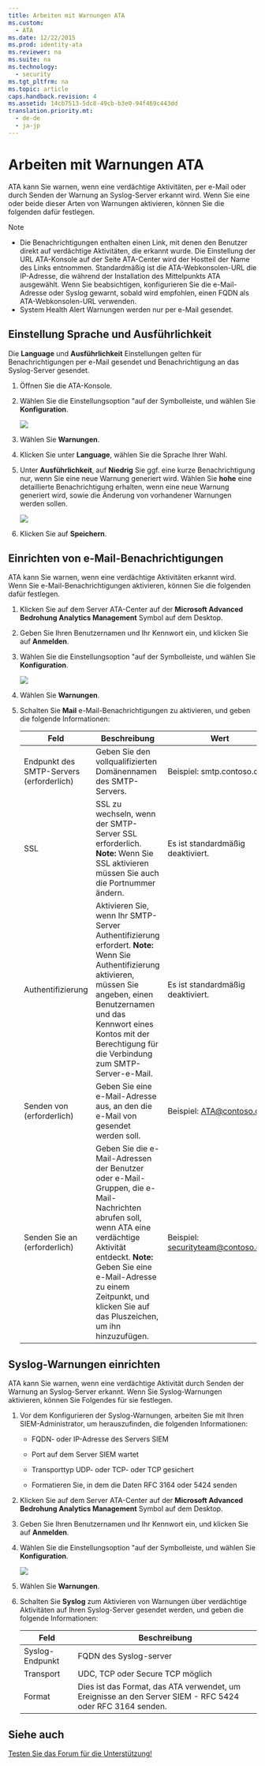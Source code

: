 ```yaml
---
title: Arbeiten mit Warnungen ATA
ms.custom: 
  - ATA
ms.date: 12/22/2015
ms.prod: identity-ata
ms.reviewer: na
ms.suite: na
ms.technology: 
  - security
ms.tgt_pltfrm: na
ms.topic: article
caps.handback.revision: 4
ms.assetid: 14cb7513-5dc8-49cb-b3e0-94f469c443dd
translation.priority.mt: 
  - de-de
  - ja-jp
---
```

# Arbeiten mit Warnungen ATA
ATA kann Sie warnen, wenn eine verdächtige Aktivitäten, per e-Mail oder durch Senden der Warnung an Syslog-Server erkannt wird. Wenn Sie eine oder beide dieser Arten von Warnungen aktivieren, können Sie die folgenden dafür festlegen.

> [!NOTE]
> -   Die Benachrichtigungen enthalten einen Link, mit denen den Benutzer direkt auf verdächtige Aktivitäten, die erkannt wurde. Die Einstellung der URL ATA-Konsole auf der Seite ATA-Center wird der Hostteil der Name des Links entnommen. Standardmäßig ist die ATA-Webkonsolen-URL die IP-Adresse, die während der Installation des Mittelpunkts ATA ausgewählt.  Wenn Sie beabsichtigen, konfigurieren Sie die e-Mail-Adresse oder Syslog gewarnt, sobald wird empfohlen, einen FQDN als ATA-Webkonsolen-URL verwenden.
> -   System Health Alert Warnungen werden nur per e-Mail gesendet.

## Einstellung Sprache und Ausführlichkeit
Die **Language** und **Ausführlichkeit** Einstellungen gelten für Benachrichtigungen per e-Mail gesendet und Benachrichtigung an das Syslog-Server gesendet.

1.  Öffnen Sie die ATA-Konsole.

2.  Wählen Sie die Einstellungsoption "auf der Symbolleiste, und wählen Sie **Konfiguration**.

    ![](../Image/ATA%20config%20icon.JPG)

3.  Wählen Sie **Warnungen**.

4.  Klicken Sie unter **Language**, wählen Sie die Sprache Ihrer Wahl.

5.  Unter **Ausführlichkeit**, auf **Niedrig** Sie ggf. eine kurze Benachrichtigung nur, wenn Sie eine neue Warnung generiert wird. Wählen Sie **hohe** eine detaillierte Benachrichtigung erhalten, wenn eine neue Warnung generiert wird, sowie die Änderung von vorhandener Warnungen werden sollen.

    ![](../Image/ATA%20alerts%20verbosity%20language.JPG)

6.  Klicken Sie auf **Speichern**.

## Einrichten von e-Mail-Benachrichtigungen
ATA kann Sie warnen, wenn eine verdächtige Aktivitäten erkannt wird. Wenn Sie e-Mail-Benachrichtigungen aktivieren, können Sie die folgenden dafür festlegen.

1.  Klicken Sie auf dem Server ATA-Center auf der **Microsoft Advanced Bedrohung Analytics Management** Symbol auf dem Desktop.

2.  Geben Sie Ihren Benutzernamen und Ihr Kennwort ein, und klicken Sie auf **Anmelden**.

3.  Wählen Sie die Einstellungsoption "auf der Symbolleiste, und wählen Sie **Konfiguration**.

    ![](../Image/ATA%20config%20icon.JPG)

4.  Wählen Sie **Warnungen**.

5.  Schalten Sie **Mail** e-Mail-Benachrichtigungen zu aktivieren, und geben die folgende Informationen:

    |Feld|Beschreibung|Wert|
    |--------|----------------|--------|
    |Endpunkt des SMTP-Servers (erforderlich)|Geben Sie den vollqualifizierten Domänennamen des SMTP-Servers.|Beispiel: smtp.contoso.com|
    |SSL|SSL zu wechseln, wenn der SMTP-Server SSL erforderlich. **Note:** Wenn Sie SSL aktivieren müssen Sie auch die Portnummer ändern.|Es ist standardmäßig deaktiviert.|
    |Authentifizierung|Aktivieren Sie, wenn Ihr SMTP-Server Authentifizierung erfordert. **Note:** Wenn Sie Authentifizierung aktivieren, müssen Sie angeben, einen Benutzernamen und das Kennwort eines Kontos mit der Berechtigung für die Verbindung zum SMTP-Server-e-Mail.|Es ist standardmäßig deaktiviert.|
    |Senden von (erforderlich)|Geben Sie eine e-Mail-Adresse aus, an den die e-Mail von gesendet werden soll.|Beispiel: ATA@contoso.com|
    |Senden Sie an (erforderlich)|Geben Sie die e-Mail-Adressen der Benutzer oder e-Mail-Gruppen, die e-Mail-Nachrichten abrufen soll, wenn ATA eine verdächtige Aktivität entdeckt. **Note:** Geben Sie eine e-Mail-Adresse zu einem Zeitpunkt, und klicken Sie auf das Pluszeichen, um ihn hinzuzufügen.|Beispiel: securityteam@contoso.com|

## Syslog-Warnungen einrichten
ATA kann Sie warnen, wenn eine verdächtige Aktivität durch Senden der Warnung an Syslog-Server erkannt. Wenn Sie Syslog-Warnungen aktivieren, können Sie Folgendes für sie festlegen.

1.  Vor dem Konfigurieren der Syslog-Warnungen, arbeiten Sie mit Ihren SIEM-Administrator, um herauszufinden, die folgenden Informationen:

    -   FQDN- oder IP-Adresse des Servers SIEM

    -   Port auf dem Server SIEM wartet

    -   Transporttyp UDP- oder TCP- oder TCP gesichert

    -   Formatieren Sie, in dem die Daten RFC 3164 oder 5424 senden

2.  Klicken Sie auf dem Server ATA-Center auf der **Microsoft Advanced Bedrohung Analytics Management** Symbol auf dem Desktop.

3.  Geben Sie Ihren Benutzernamen und Ihr Kennwort ein, und klicken Sie auf **Anmelden**.

4.  Wählen Sie die Einstellungsoption "auf der Symbolleiste, und wählen Sie **Konfiguration**.

    ![](../Image/ATA%20config%20icon.JPG)

5.  Wählen Sie **Warnungen**.

6.  Schalten Sie **Syslog** zum Aktivieren von Warnungen über verdächtige Aktivitäten auf Ihren Syslog-Server gesendet werden, und geben die folgende Informationen:

    |Feld|Beschreibung|
    |--------|----------------|
    |Syslog-Endpunkt|FQDN des Syslog-server|
    |Transport|UDC, TCP oder Secure TCP möglich|
    |Format|Dies ist das Format, das ATA verwendet, um Ereignisse an den Server SIEM - RFC 5424 oder RFC 3164 senden.|

## Siehe auch
[Testen Sie das Forum für die Unterstützung!](https://social.technet.microsoft.com/Forums/security/en-US/home?forum=mata)

